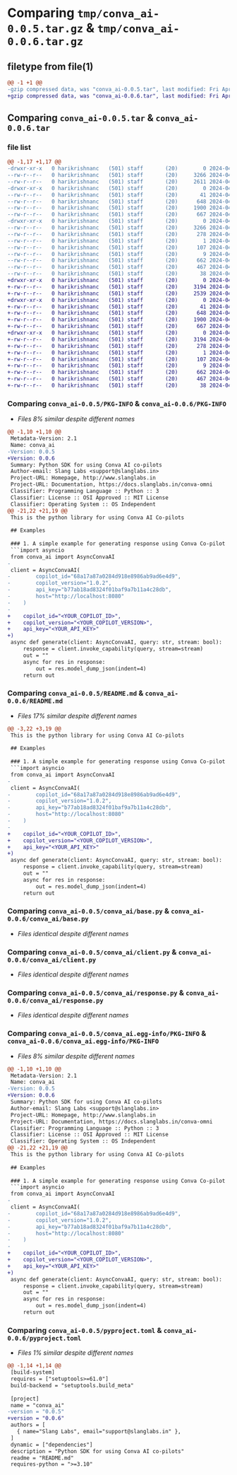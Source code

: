 # Comparing `tmp/conva_ai-0.0.5.tar.gz` & `tmp/conva_ai-0.0.6.tar.gz`

## filetype from file(1)

```diff
@@ -1 +1 @@
-gzip compressed data, was "conva_ai-0.0.5.tar", last modified: Fri Apr 19 13:20:55 2024, max compression
+gzip compressed data, was "conva_ai-0.0.6.tar", last modified: Fri Apr 19 13:24:23 2024, max compression
```

## Comparing `conva_ai-0.0.5.tar` & `conva_ai-0.0.6.tar`

### file list

```diff
@@ -1,17 +1,17 @@
-drwxr-xr-x   0 harikrishnanc   (501) staff       (20)        0 2024-04-19 13:20:55.034510 conva_ai-0.0.5/
--rw-r--r--   0 harikrishnanc   (501) staff       (20)     3266 2024-04-19 13:20:55.034254 conva_ai-0.0.5/PKG-INFO
--rw-r--r--   0 harikrishnanc   (501) staff       (20)     2611 2024-04-19 13:20:27.000000 conva_ai-0.0.5/README.md
-drwxr-xr-x   0 harikrishnanc   (501) staff       (20)        0 2024-04-19 13:20:55.032501 conva_ai-0.0.5/conva_ai/
--rw-r--r--   0 harikrishnanc   (501) staff       (20)       41 2024-04-19 08:25:37.000000 conva_ai-0.0.5/conva_ai/__init__.py
--rw-r--r--   0 harikrishnanc   (501) staff       (20)      648 2024-04-19 13:17:53.000000 conva_ai-0.0.5/conva_ai/base.py
--rw-r--r--   0 harikrishnanc   (501) staff       (20)     1900 2024-04-19 12:11:13.000000 conva_ai-0.0.5/conva_ai/client.py
--rw-r--r--   0 harikrishnanc   (501) staff       (20)      667 2024-04-19 08:25:37.000000 conva_ai-0.0.5/conva_ai/response.py
-drwxr-xr-x   0 harikrishnanc   (501) staff       (20)        0 2024-04-19 13:20:55.033943 conva_ai-0.0.5/conva_ai.egg-info/
--rw-r--r--   0 harikrishnanc   (501) staff       (20)     3266 2024-04-19 13:20:55.000000 conva_ai-0.0.5/conva_ai.egg-info/PKG-INFO
--rw-r--r--   0 harikrishnanc   (501) staff       (20)      278 2024-04-19 13:20:55.000000 conva_ai-0.0.5/conva_ai.egg-info/SOURCES.txt
--rw-r--r--   0 harikrishnanc   (501) staff       (20)        1 2024-04-19 13:20:55.000000 conva_ai-0.0.5/conva_ai.egg-info/dependency_links.txt
--rw-r--r--   0 harikrishnanc   (501) staff       (20)      107 2024-04-19 13:20:55.000000 conva_ai-0.0.5/conva_ai.egg-info/requires.txt
--rw-r--r--   0 harikrishnanc   (501) staff       (20)        9 2024-04-19 13:20:55.000000 conva_ai-0.0.5/conva_ai.egg-info/top_level.txt
--rw-r--r--   0 harikrishnanc   (501) staff       (20)      662 2024-04-19 13:20:27.000000 conva_ai-0.0.5/pyproject.toml
--rw-r--r--   0 harikrishnanc   (501) staff       (20)      467 2024-04-19 08:25:37.000000 conva_ai-0.0.5/requirements.txt
--rw-r--r--   0 harikrishnanc   (501) staff       (20)       38 2024-04-19 13:20:55.034565 conva_ai-0.0.5/setup.cfg
+drwxr-xr-x   0 harikrishnanc   (501) staff       (20)        0 2024-04-19 13:24:23.300703 conva_ai-0.0.6/
+-rw-r--r--   0 harikrishnanc   (501) staff       (20)     3194 2024-04-19 13:24:23.300420 conva_ai-0.0.6/PKG-INFO
+-rw-r--r--   0 harikrishnanc   (501) staff       (20)     2539 2024-04-19 13:24:01.000000 conva_ai-0.0.6/README.md
+drwxr-xr-x   0 harikrishnanc   (501) staff       (20)        0 2024-04-19 13:24:23.298929 conva_ai-0.0.6/conva_ai/
+-rw-r--r--   0 harikrishnanc   (501) staff       (20)       41 2024-04-19 08:25:37.000000 conva_ai-0.0.6/conva_ai/__init__.py
+-rw-r--r--   0 harikrishnanc   (501) staff       (20)      648 2024-04-19 13:17:53.000000 conva_ai-0.0.6/conva_ai/base.py
+-rw-r--r--   0 harikrishnanc   (501) staff       (20)     1900 2024-04-19 12:11:13.000000 conva_ai-0.0.6/conva_ai/client.py
+-rw-r--r--   0 harikrishnanc   (501) staff       (20)      667 2024-04-19 08:25:37.000000 conva_ai-0.0.6/conva_ai/response.py
+drwxr-xr-x   0 harikrishnanc   (501) staff       (20)        0 2024-04-19 13:24:23.300104 conva_ai-0.0.6/conva_ai.egg-info/
+-rw-r--r--   0 harikrishnanc   (501) staff       (20)     3194 2024-04-19 13:24:23.000000 conva_ai-0.0.6/conva_ai.egg-info/PKG-INFO
+-rw-r--r--   0 harikrishnanc   (501) staff       (20)      278 2024-04-19 13:24:23.000000 conva_ai-0.0.6/conva_ai.egg-info/SOURCES.txt
+-rw-r--r--   0 harikrishnanc   (501) staff       (20)        1 2024-04-19 13:24:23.000000 conva_ai-0.0.6/conva_ai.egg-info/dependency_links.txt
+-rw-r--r--   0 harikrishnanc   (501) staff       (20)      107 2024-04-19 13:24:23.000000 conva_ai-0.0.6/conva_ai.egg-info/requires.txt
+-rw-r--r--   0 harikrishnanc   (501) staff       (20)        9 2024-04-19 13:24:23.000000 conva_ai-0.0.6/conva_ai.egg-info/top_level.txt
+-rw-r--r--   0 harikrishnanc   (501) staff       (20)      662 2024-04-19 13:24:14.000000 conva_ai-0.0.6/pyproject.toml
+-rw-r--r--   0 harikrishnanc   (501) staff       (20)      467 2024-04-19 08:25:37.000000 conva_ai-0.0.6/requirements.txt
+-rw-r--r--   0 harikrishnanc   (501) staff       (20)       38 2024-04-19 13:24:23.300764 conva_ai-0.0.6/setup.cfg
```

### Comparing `conva_ai-0.0.5/PKG-INFO` & `conva_ai-0.0.6/PKG-INFO`

 * *Files 8% similar despite different names*

```diff
@@ -1,10 +1,10 @@
 Metadata-Version: 2.1
 Name: conva_ai
-Version: 0.0.5
+Version: 0.0.6
 Summary: Python SDK for using Conva AI co-pilots
 Author-email: Slang Labs <support@slanglabs.in>
 Project-URL: Homepage, http://www.slanglabs.in
 Project-URL: Documentation, https://docs.slanglabs.in/conva-omni
 Classifier: Programming Language :: Python :: 3
 Classifier: License :: OSI Approved :: MIT License
 Classifier: Operating System :: OS Independent
@@ -21,22 +21,19 @@
 This is the python library for using Conva AI Co-pilots
 
 ## Examples
 
 ### 1. A simple example for generating response using Conva Co-pilot
 ```import asyncio
 from conva_ai import AsyncConvaAI
-
 client = AsyncConvaAI(
-        copilot_id="68a17a87a0284d918e8986ab9ad6e4d9", 
-        copilot_version="1.0.2", 
-        api_key="b77ab18ad8324f01baf9a7b11a4c28db",
-        host="http://localhost:8080"
-    )
-
+    copilot_id="<YOUR_COPILOT_ID>", 
+    copilot_version="<YOUR_COPILOT_VERSION>", 
+    api_key="<YOUR_API_KEY>"
+)
 async def generate(client: AsyncConvaAI, query: str, stream: bool):
     response = client.invoke_capability(query, stream=stream)
     out = ""
     async for res in response:
         out = res.model_dump_json(indent=4)
     return out
```

### Comparing `conva_ai-0.0.5/README.md` & `conva_ai-0.0.6/README.md`

 * *Files 17% similar despite different names*

```diff
@@ -3,22 +3,19 @@
 This is the python library for using Conva AI Co-pilots
 
 ## Examples
 
 ### 1. A simple example for generating response using Conva Co-pilot
 ```import asyncio
 from conva_ai import AsyncConvaAI
-
 client = AsyncConvaAI(
-        copilot_id="68a17a87a0284d918e8986ab9ad6e4d9", 
-        copilot_version="1.0.2", 
-        api_key="b77ab18ad8324f01baf9a7b11a4c28db",
-        host="http://localhost:8080"
-    )
-
+    copilot_id="<YOUR_COPILOT_ID>", 
+    copilot_version="<YOUR_COPILOT_VERSION>", 
+    api_key="<YOUR_API_KEY>"
+)
 async def generate(client: AsyncConvaAI, query: str, stream: bool):
     response = client.invoke_capability(query, stream=stream)
     out = ""
     async for res in response:
         out = res.model_dump_json(indent=4)
     return out
```

### Comparing `conva_ai-0.0.5/conva_ai/base.py` & `conva_ai-0.0.6/conva_ai/base.py`

 * *Files identical despite different names*

### Comparing `conva_ai-0.0.5/conva_ai/client.py` & `conva_ai-0.0.6/conva_ai/client.py`

 * *Files identical despite different names*

### Comparing `conva_ai-0.0.5/conva_ai/response.py` & `conva_ai-0.0.6/conva_ai/response.py`

 * *Files identical despite different names*

### Comparing `conva_ai-0.0.5/conva_ai.egg-info/PKG-INFO` & `conva_ai-0.0.6/conva_ai.egg-info/PKG-INFO`

 * *Files 8% similar despite different names*

```diff
@@ -1,10 +1,10 @@
 Metadata-Version: 2.1
 Name: conva_ai
-Version: 0.0.5
+Version: 0.0.6
 Summary: Python SDK for using Conva AI co-pilots
 Author-email: Slang Labs <support@slanglabs.in>
 Project-URL: Homepage, http://www.slanglabs.in
 Project-URL: Documentation, https://docs.slanglabs.in/conva-omni
 Classifier: Programming Language :: Python :: 3
 Classifier: License :: OSI Approved :: MIT License
 Classifier: Operating System :: OS Independent
@@ -21,22 +21,19 @@
 This is the python library for using Conva AI Co-pilots
 
 ## Examples
 
 ### 1. A simple example for generating response using Conva Co-pilot
 ```import asyncio
 from conva_ai import AsyncConvaAI
-
 client = AsyncConvaAI(
-        copilot_id="68a17a87a0284d918e8986ab9ad6e4d9", 
-        copilot_version="1.0.2", 
-        api_key="b77ab18ad8324f01baf9a7b11a4c28db",
-        host="http://localhost:8080"
-    )
-
+    copilot_id="<YOUR_COPILOT_ID>", 
+    copilot_version="<YOUR_COPILOT_VERSION>", 
+    api_key="<YOUR_API_KEY>"
+)
 async def generate(client: AsyncConvaAI, query: str, stream: bool):
     response = client.invoke_capability(query, stream=stream)
     out = ""
     async for res in response:
         out = res.model_dump_json(indent=4)
     return out
```

### Comparing `conva_ai-0.0.5/pyproject.toml` & `conva_ai-0.0.6/pyproject.toml`

 * *Files 1% similar despite different names*

```diff
@@ -1,14 +1,14 @@
 [build-system]
 requires = ["setuptools>=61.0"]
 build-backend = "setuptools.build_meta"
 
 [project]
 name = "conva_ai"
-version = "0.0.5"
+version = "0.0.6"
 authors = [
   { name="Slang Labs", email="support@slanglabs.in" },
 ]
 dynamic = ["dependencies"]
 description = "Python SDK for using Conva AI co-pilots"
 readme = "README.md"
 requires-python = ">=3.10"
```

